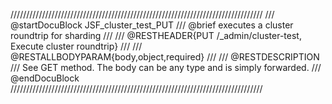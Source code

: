 ////////////////////////////////////////////////////////////////////////////////
/// @startDocuBlock JSF_cluster_test_PUT
/// @brief executes a cluster roundtrip for sharding
///
/// @RESTHEADER{PUT /_admin/cluster-test, Execute cluster roundtrip}
///
/// @RESTALLBODYPARAM{body,object,required}
///
/// @RESTDESCRIPTION
/// See GET method. The body can be any type and is simply forwarded.
/// @endDocuBlock
////////////////////////////////////////////////////////////////////////////////